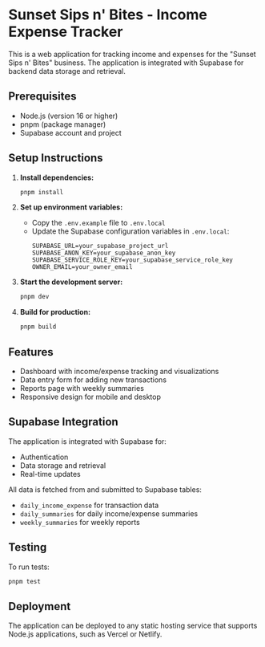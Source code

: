 # Sunset Sips n' Bites - Income Expense Tracker

This is a web application for tracking income and expenses for the "Sunset Sips n' Bites" business. The application is integrated with Supabase for backend data storage and retrieval.

## Prerequisites

- Node.js (version 16 or higher)
- pnpm (package manager)
- Supabase account and project

## Setup Instructions

1. **Install dependencies:**
   ```bash
   pnpm install
   ```

2. **Set up environment variables:**
   - Copy the `.env.example` file to `.env.local`
   - Update the Supabase configuration variables in `.env.local`:
     ```
     SUPABASE_URL=your_supabase_project_url
     SUPABASE_ANON_KEY=your_supabase_anon_key
     SUPABASE_SERVICE_ROLE_KEY=your_supabase_service_role_key
     OWNER_EMAIL=your_owner_email
     ```

3. **Start the development server:**
   ```bash
   pnpm dev
   ```

4. **Build for production:**
   ```bash
   pnpm build
   ```

## Features

- Dashboard with income/expense tracking and visualizations
- Data entry form for adding new transactions
- Reports page with weekly summaries
- Responsive design for mobile and desktop

## Supabase Integration

The application is integrated with Supabase for:
- Authentication
- Data storage and retrieval
- Real-time updates

All data is fetched from and submitted to Supabase tables:
- `daily_income_expense` for transaction data
- `daily_summaries` for daily income/expense summaries
- `weekly_summaries` for weekly reports

## Testing

To run tests:
```bash
pnpm test
```

## Deployment

The application can be deployed to any static hosting service that supports Node.js applications, such as Vercel or Netlify.